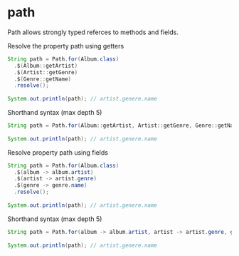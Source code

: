 # path

Path allows strongly typed referces to methods and fields.

Resolve the property path using getters

```java
String path = Path.for(Album.class)
  .$(Album::getArtist)
  .$(Artist::getGenre)
  .$(Genre::getName)
  .resolve();
  
System.out.println(path); // artist.genere.name
```

Shorthand syntax (max depth 5)

```java
String path = Path.for(Album::getArtist, Artist::getGenre, Genre::getName).resolve();
  
System.out.println(path); // artist.genere.name
```

Resolve property path using fields

```java
String path = Path.for(Album.class)
  .$(album -> album.artist)
  .$(artist -> artist.genre)
  .$(genre -> genre.name)
  .resolve();
  
System.out.println(path); // artist.genere.name
```

Shorthand syntax (max depth 5)

```java
String path = Path.for(album -> album.artist, artist -> artist.genre, genre -> genre.name).resolve();
  
System.out.println(path); // artist.genere.name
```
